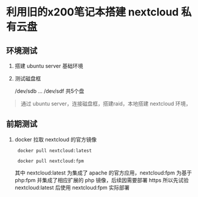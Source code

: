 # 利用旧的x200笔记本搭建 nextcloud 私有云盘
## 环境测试
1. 搭建 ubuntu server 基础环境
1. 测试磁盘框

    /dev/sdb ... /dev/sdf 共5个盘

> 通过 ubuntu server，连接磁盘框，搭建raid，本地搭建 nextcloud 环境，

## 前期测试
1. docker 拉取 nextcloud 的官方镜像

        docker pull nextcloud:latest

        docker pull nextcloud:fpm

    其中 nextcloud:latest 为集成了 apache 的官方应用，nextcloud:fpm 为基于 php:fpm 并集成了相应扩展的 php 镜像，后续因需要部署 https 所以先试验 nextcloud:latest 后使用 nextcloud:fpm 实际部署
